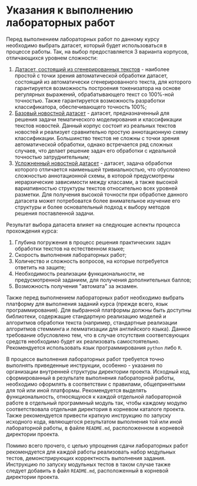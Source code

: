 # Указания к выполнению лабораторных работ

Перед выполнением лабораторных работ по данному курсу необходимо выбрать датасет, который будет использоваться в процессе работы. Так, на выбор предоставляется 3 варианта корпусов, отличающихся уровнем сложности:

1. [Датасет, состоящий из сгенерированных текстов](https://bit.ly/generated-corpus) - наиболее простой с точки зрения автоматической обработки датасет, состоящий из автоматически сгенерированного текста, для которого гарантируется возможность построения токенизатора на основе регулярных выражений, обрабатывающего текст со 100%-ной точностью. Также гарантируется возможность разработки классификатора, обеспечивающего точность 100%;
1. [Базовый новостной датасет](https://huggingface.co/datasets/ag_news) - датасет, предназначенный для решения задачи тематического моделирования и классификации текстов новостей. Данный корпус состоит из реальных текстов новостей и реализует сравнительно простую аннотационную схему классификации. Большинство текстов не сложны с точки зрения автоматической обработки, однако встречается ряд сложных случаев, что делает решение задач его обработки с идеальной точностью затруднительным;
1. [Усложненный новостной датасет](http://qwone.com/~jason/20Newsgroups/) - датасет, задача обработки которого отличается наименьшей тривиальностью, что обусловлено сложностью аннотационной схемы, в которой предусмотрены иерархические зависимости между классами, а также высокой вариативностью структуры текстов относительно всех уровней разметки. Для получения высокой точности при обработке данного датасета может потребоватся более внимательное изучение его структуры и более основательный подход к выбору методов решения поставленной задачи.

Результат выбора датасета влияет на следующие аспекты процесса прохождения курса:
1. Глубина погружения в процесс решения практических задач обработки текстов на естественном языке;
1. Скорость выполнения лабораторных работ;
1. Количество и сложность вопросов, на которые потребуется ответить на защите;
1. Необходимость реализации функциональности, не предусмотренной заданием, для получения дополнительных баллов;
1. Возможность получения "автомата" за экзамен.

Также перед выполнением лабораторных работ необходимо выбрать платформу для выполнения заданий курса (прежде всего, язык программирования). Для выбранной платформы должны быть доступны библиотеки, содержащие стандартную реализацию моделей и алгоритмов обработки текста (например, стандартные реализации алгоритмов стемминга и лемматизации для английского языка). Данное требование обусловлено тем, что в случае отсутствия соответсвующих средств необходимо будет их реализовать самостоятельно. Рекомендуется использовать язык программирования `python` либо `R`.

В процессе выполнения лабораторных работ требуется точно выполнять приведенные инструкции, особенно - указания по организации внутренней структуры директории проекта. Исходный код, сформированный в результате выполнения лабораторной работы, необходимо оформлять в соответствии с правилами, общепринятыми для той или иной платформы. Рекомендуется выделять функциональность, относящуюся к каждой отдельной лабораторной работе в отдельный программный модуль так, чтобы каждому модулю соответствовала отдельная директория в корневом каталоге проекта. Также рекомендуется привести краткую инструкцию по запуску исходного кода, являющегося результатом выполнения той или иной лабораторной работы, в файле `README.md`, расположенном в корневой директории проекта.

Помимо всего прочего, с целью упрощения сдачи лабораторных работ рекомендуется для каждой работы реализовать набор модульных тестов, демонстрирующих корректность выполнения задания. Инструкцию по запуску модульных тестов в таком случае также следует добавить в файл `README.md`, расположенный в корневой директории проекта.
